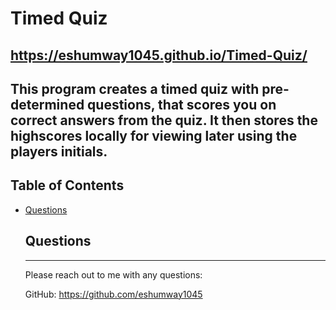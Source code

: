  # Timed Quiz

  ## https://eshumway1045.github.io/Timed-Quiz/
  ## This program creates a timed quiz with pre-determined questions, that scores you on correct answers from the quiz.  It then stores the highscores locally for viewing later using the players initials.

  ## Table of Contents
    
* [Questions](#Questions)

    ## Questions
    -------------------------------------------------------
    Please reach out to me with any questions:

    GitHub: https://github.com/eshumway1045

